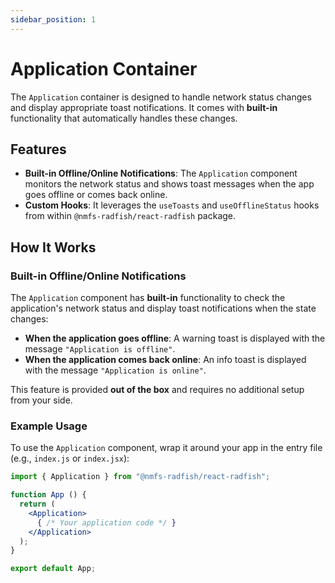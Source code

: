 ```yaml
---
sidebar_position: 1
---
```


# Application Container

The `Application` container is designed to handle network status changes and display appropriate toast notifications. It comes with **built-in** functionality that automatically handles these changes.

## Features

- **Built-in Offline/Online Notifications**: The `Application` component monitors the network status and shows toast messages when the app goes offline or comes back online.
- **Custom Hooks**: It leverages the `useToasts` and `useOfflineStatus` hooks from within `@nmfs-radfish/react-radfish` package.

## How It Works

### Built-in Offline/Online Notifications

The `Application` component has **built-in** functionality to check the application's network status and display toast notifications when the state changes:

- **When the application goes offline**: A warning toast is displayed with the message `"Application is offline"`.
- **When the application comes back online**: An info toast is displayed with the message `"Application is online"`.

This feature is provided **out of the box** and requires no additional setup from your side.

### Example Usage

To use the `Application` component, wrap it around your app in the entry file (e.g., `index.js` or `index.jsx`):

```jsx
import { Application } from "@nmfs-radfish/react-radfish";

function App () {
  return (
    <Application>
      { /* Your application code */ }
    </Application>
  );
}

export default App;
```

<!-- ### Extending Functionality with Hooks

While the `Application` component provides **out-of-the-box** functionality for network status notifications, you can also use RADFish's custom hooks—`useToasts` and `useOfflineStatus`—independently for more control over toast messages and offline status in other parts of your application.

For more information on how to use these hooks, refer to the [RADFish Custom Hooks Documentation](link-to-hooks-documentation). -->
